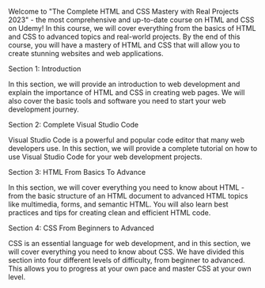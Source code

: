 
Welcome to "The Complete HTML and CSS Mastery with Real Projects 2023" - the most comprehensive and up-to-date course on HTML and CSS on Udemy! In this course, we will cover everything from the basics of HTML and CSS to advanced topics and real-world projects. By the end of this course, you will have a mastery of HTML and CSS that will allow you to create stunning websites and web applications.

Section 1: Introduction

In this section, we will provide an introduction to web development and explain the importance of HTML and CSS in creating web pages. We will also cover the basic tools and software you need to start your web development journey.

Section 2: Complete Visual Studio Code

Visual Studio Code is a powerful and popular code editor that many web developers use. In this section, we will provide a complete tutorial on how to use Visual Studio Code for your web development projects.

Section 3: HTML From Basics To Advance

In this section, we will cover everything you need to know about HTML - from the basic structure of an HTML document to advanced HTML topics like multimedia, forms, and semantic HTML. You will also learn best practices and tips for creating clean and efficient HTML code.

Section 4: CSS From Beginners to Advanced

CSS is an essential language for web development, and in this section, we will cover everything you need to know about CSS. We have divided this section into four different levels of difficulty, from beginner to advanced. This allows you to progress at your own pace and master CSS at your own level.
